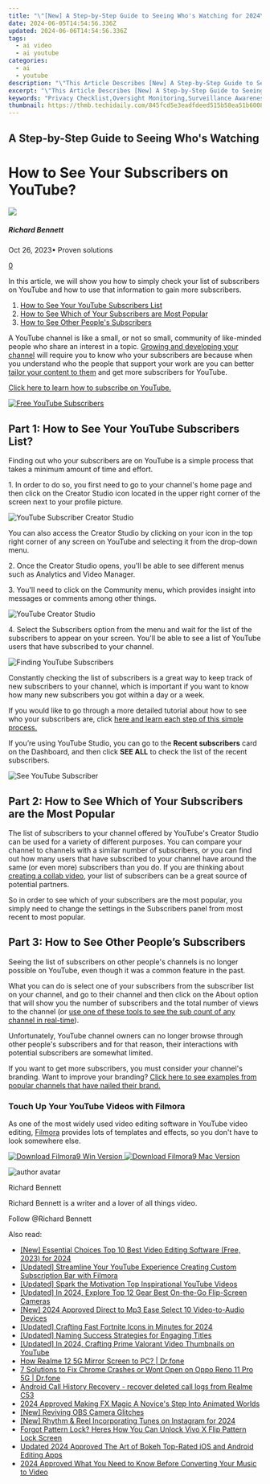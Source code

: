 ```yaml
---
title: "\"[New] A Step-by-Step Guide to Seeing Who's Watching for 2024\""
date: 2024-06-05T14:54:56.336Z
updated: 2024-06-06T14:54:56.336Z
tags:
  - ai video
  - ai youtube
categories:
  - ai
  - youtube
description: "\"This Article Describes [New] A Step-by-Step Guide to Seeing Who's Watching for 2024\""
excerpt: "\"This Article Describes [New] A Step-by-Step Guide to Seeing Who's Watching for 2024\""
keywords: "Privacy Checklist,Oversight Monitoring,Surveillance Awareness,Viewers Identification,Watcher Tracking Guide,Security Camera Usage,Observer Spotlight Tutorial"
thumbnail: https://thmb.techidaily.com/845fcd5e3eadfdeed515b58ea51b6008ffc3adda0043bb6ffedd07e36277b4e8.jpg
---
```


## A Step-by-Step Guide to Seeing Who's Watching

# How to See Your Subscribers on YouTube?

![](https://images.wondershare.com/filmora/article-images/richard-bennett.jpg)

##### Richard Bennett

 Oct 26, 2023• Proven solutions

[0](#commentsBoxSeoTemplate)

In this article, we will show you how to simply check your list of subscribers on YouTube and how to use that information to gain more subscribers.

1. [How to See Your YouTube Subscribers List](#how)
2. [How to See Which of Your Subscribers are Most Popular](#popular)
3. [How to See Other People's Subscribers](#others)

A YouTube channel is like a small, or not so small, community of like-minded people who share an interest in a topic. [Growing and developing your channel](https://www.filmora.io/community-blog/24-smart-ways-that-actually-work---how-to-grow-309.html) will require you to know who your subscribers are because when you understand who the people that support your work are you can better [tailor your content to them](https://www.filmora.io/community-blog/understanding-youtube-analytics-%E2%80%93-take-charge-of-your-channel%21-286.html) and get more subscribers for YouTube.

[Click here to learn how to subscribe on YouTube.](https://www.filmora.io/community-blog/how-to-subscribe-on-youtube-for-ios-android-or-browser-313.html)

[![Free YouTube Subscribers](https://images.wondershare.com/filmora/article-images/free-youtube-subscribers.jpg)](https://www.filmora.io/free-youtube-subscribers?utm%5Fsource=blog&utm%5Fcampaign=get%5Fsubs%5Fevergreen&utm%5Fcontent=blog%201)

## Part 1: How to See Your YouTube Subscribers List?

Finding out who your subscribers are on YouTube is a simple process that takes a minimum amount of time and effort.

1\. In order to do so, you first need to go to your channel's home page and then click on the Creator Studio icon located in the upper right corner of the screen next to your profile picture.

![YouTube Subscriber Creator Studio](https://images.wondershare.com/filmora/article-images/see-youtube-subscriber-create-studio.jpg)

You can also access the Creator Studio by clicking on your icon in the top right corner of any screen on YouTube and selecting it from the drop-down menu.

2\. Once the Creator Studio opens, you'll be able to see different menus such as Analytics and Video Manager.

3\. You'll need to click on the Community menu, which provides insight into messages or comments among other things.

![YouTube Creator Studio](https://images.wondershare.com/filmora/article-images/see-youtube-subscriber-community-create-studio.jpg)

4\. Select the Subscribers option from the menu and wait for the list of the subscribers to appear on your screen. You'll be able to see a list of YouTube users that have subscribed to your channel.

![Finding YouTube Subscribers ](https://images.wondershare.com/filmora/article-images/check-youtube-subscriber-in-community.jpg)

Constantly checking the list of subscribers is a great way to keep track of new subscribers to your channel, which is important if you want to know how many new subscribers you got within a day or a week.

If you would like to go through a more detailed tutorial about how to see who your subscribers are, click [here and learn each step of this simple process.](https://www.youtube.com/watch?v=MKndwFejMow)

If you’re using YouTube Studio, you can go to the **Recent subscribers** card on the Dashboard, and then click **SEE ALL** to check the list of the recent subscribers.

![ See YouTube Subscriber](https://images.wondershare.com/filmora/article-images/check-youtube-subscriber-in-youtube-studio.jpg)

## Part 2: How to See Which of Your Subscribers are the Most Popular

The list of subscribers to your channel offered by YouTube's Creator Studio can be used for a variety of different purposes. You can compare your channel to channels with a similar number of subscribers, or you can find out how many users that have subscribed to your channel have around the same (or even more) subscribers than you do. If you are thinking about [creating a collab video](https://www.filmora.io/community-blog/how-to-make-collab-videos-and-grow-your-channel-206.html), your list of subscribers can be a great source of potential partners.

So in order to see which of your subscribers are the most popular, you simply need to change the settings in the Subscribers panel from most recent to most popular.

## Part 3: How to See Other People’s Subscribers

Seeing the list of subscribers on other people's channels is no longer possible on YouTube, even though it was a common feature in the past.

What you can do is select one of your subscribers from the subscriber list on your channel, and go to their channel and then click on the About option that will show you the number of subscribers and the total number of views to the channel (or [use one of these tools to see the sub count of any channel in real-time](https://tools.techidaily.com/wondershare/filmora/download/)).

Unfortunately, YouTube channel owners can no longer browse through other people's subscribers and for that reason, their interactions with potential subscribers are somewhat limited.

If you want to get more subscribers, you must consider your channel's branding. Want to improve your branding? [Click here to see examples from popular channels that have nailed their brand.](https://www.filmora.io/community-blog/how-to-brand-your-youtube-channel-to-get-more-subscribers-411.html)

### Touch Up Your YouTube Videos with Filmora

As one of the most widely used video editing software in YouTube video editing, [Filmora](https://tools.techidaily.com/wondershare/filmora/download/) provides lots of templates and effects, so you don't have to look somewhere else.

[![Download Filmora9 Win Version](https://images.wondershare.com/filmora/guide/download-btn-win.jpg) ](https://tools.techidaily.com/wondershare/filmora/download/) [![Download Filmora9 Mac Version](https://images.wondershare.com/filmora/guide/download-btn-mac.jpg) ](https://tools.techidaily.com/wondershare/filmora/download/)

![author avatar](https://images.wondershare.com/filmora/article-images/richard-bennett.jpg)

Richard Bennett

Richard Bennett is a writer and a lover of all things video.

Follow @Richard Bennett

<span class="atpl-alsoreadstyle">Also read:</span>
<div><ul>
<li><a href="https://facebook-video-share.techidaily.com/new-essential-choices-top-10-best-video-editing-software-free-2023-for-2024/"><u>[New] Essential Choices  Top 10 Best Video Editing Software (Free, 2023) for 2024</u></a></li>
<li><a href="https://facebook-video-share.techidaily.com/updated-streamline-your-youtube-experience-creating-custom-subscription-bar-with-filmora/"><u>[Updated] Streamline Your YouTube Experience  Creating Custom Subscription Bar with Filmora</u></a></li>
<li><a href="https://facebook-video-share.techidaily.com/updated-spark-the-motivation-top-inspirational-youtube-videos/"><u>[Updated] Spark the Motivation  Top Inspirational YouTube Videos</u></a></li>
<li><a href="https://facebook-video-share.techidaily.com/updated-in-2024-explore-top-12-gear-best-on-the-go-flip-screen-cameras/"><u>[Updated] In 2024, Explore Top 12 Gear  Best On-the-Go Flip-Screen Cameras</u></a></li>
<li><a href="https://facebook-video-share.techidaily.com/new-2024-approved-direct-to-mp3-ease-select-10-video-to-audio-devices/"><u>[New] 2024 Approved  Direct to Mp3 Ease  Select 10 Video-to-Audio Devices</u></a></li>
<li><a href="https://facebook-video-share.techidaily.com/updated-crafting-fast-fortnite-icons-in-minutes-for-2024/"><u>[Updated] Crafting Fast Fortnite Icons in Minutes for 2024</u></a></li>
<li><a href="https://facebook-video-share.techidaily.com/updated-naming-success-strategies-for-engaging-titles/"><u>[Updated] Naming Success  Strategies for Engaging Titles</u></a></li>
<li><a href="https://facebook-video-share.techidaily.com/updated-in-2024-crafting-prime-valorant-video-thumbnails-on-youtube/"><u>[Updated] In 2024, Crafting Prime Valorant Video Thumbnails on YouTube</u></a></li>
<li><a href="https://screen-mirror.techidaily.com/how-realme-12-5g-mirror-screen-to-pc-drfone-by-drfone-android/"><u>How Realme 12 5G Mirror Screen to PC? | Dr.fone</u></a></li>
<li><a href="https://howto.techidaily.com/7-solutions-to-fix-chrome-crashes-or-wont-open-on-oppo-reno-11-pro-5g-drfone-by-drfone-fix-android-problems-fix-android-problems/"><u>7 Solutions to Fix Chrome Crashes or Wont Open on Oppo Reno 11 Pro 5G | Dr.fone</u></a></li>
<li><a href="https://phone-solutions.techidaily.com/android-call-history-recovery-recover-deleted-call-logs-from-realme-c53-by-fonelab-android-recover-call-logs/"><u>Android Call History Recovery - recover deleted call logs from Realme C53</u></a></li>
<li><a href="https://youtube-stream.techidaily.com/2024-approved-making-fx-magic-a-novices-step-into-animated-worlds/"><u>2024 Approved  Making FX Magic  A Novice's Step Into Animated Worlds</u></a></li>
<li><a href="https://screen-mirroring-recording.techidaily.com/new-reviving-obs-camera-glitches/"><u>[New] Reviving OBS Camera Glitches</u></a></li>
<li><a href="https://instagram-video-files.techidaily.com/new-rhythm-and-reel-incorporating-tunes-on-instagram-for-2024/"><u>[New] Rhythm & Reel  Incorporating Tunes on Instagram for 2024</u></a></li>
<li><a href="https://android-unlock.techidaily.com/forgot-pattern-lock-heres-how-you-can-unlock-vivo-x-flip-pattern-lock-screen-by-drfone-android/"><u>Forgot Pattern Lock? Heres How You Can Unlock Vivo X Flip Pattern Lock Screen</u></a></li>
<li><a href="https://smart-video-editing.techidaily.com/updated-2024-approved-the-art-of-bokeh-top-rated-ios-and-android-editing-apps/"><u>Updated 2024 Approved The Art of Bokeh Top-Rated iOS and Android Editing Apps</u></a></li>
<li><a href="https://video-ai-editor.techidaily.com/2024-approved-what-you-need-to-know-before-converting-your-music-to-video/"><u>2024 Approved What You Need to Know Before Converting Your Music to Video</u></a></li>
</ul></div>

<ins class="adsbygoogle"
      style="display:block"
      data-ad-client="ca-pub-7571918770474297"
      data-ad-slot="8358498916"
      data-ad-format="auto"
      data-full-width-responsive="true"></ins>